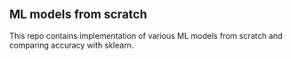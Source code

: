 ## ML models from scratch

This repo contains implementation of various ML models from scratch and comparing accuracy with sklearn.
